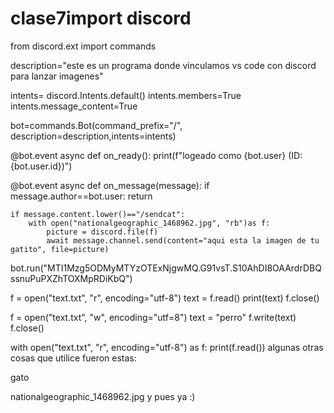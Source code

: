 # clase7import discord
from discord.ext import commands

description="este es un programa donde vinculamos vs code con discord para lanzar imagenes"

intents= discord.Intents.default()
intents.members=True
intents.message_content=True

bot=commands.Bot(command_prefix="/", description=description,intents=intents)

@bot.event
async def on_ready():
    print(f"logeado como {bot.user} (ID: {bot.user.id})")

@bot.event
async def on_message(message):
    if message.author==bot.user:
        return
    
    if message.content.lower()=="/sendcat":
        with open("nationalgeographic_1468962.jpg", "rb")as f:
            picture = discord.file(f)
            await message.channel.send(content="aqui esta la imagen de tu gatito", file=picture)
            
bot.run("MTI1Mzg5ODMyMTYzOTExNjgwMQ.G91vsT.S10AhDI8OAArdrDBQssnuPuPXZhTOXMpRDiKbQ")





f  = open("text.txt", "r", encoding="utf-8")
text = f.read()
print(text)
f.close()


f = open("text.txt", "w", encoding="utf=8")
text = "perro"
f.write(text)
f.close()

with open("text.txt", "r", encoding="utf-8") as f:
    print(f.read()) 
algunas otras cosas que utilice fueron estas:

gato

nationalgeographic_1468962.jpg
y pues ya :)
